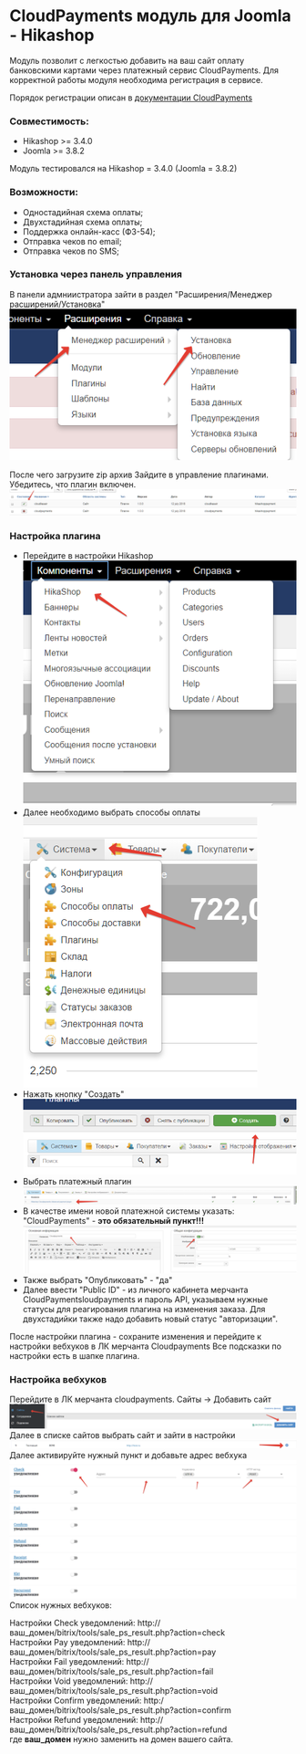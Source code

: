 # CloudPayments модуль для Joomla - Hikashop
Модуль позволит с легкостью добавить на ваш сайт оплату банковскими картами через платежный сервис CloudPayments. 
Для корректной работы модуля необходима регистрация в сервисе.

Порядок регистрации описан в [документации CloudPayments](https://cloudpayments.ru/Docs/Connect)

### Совместимость:
- Hikashop >= 3.4.0
- Joomla >= 3.8.2


Модуль тестировался на Hikashop = 3.4.0 (Joomla = 3.8.2)

### Возможности:
- Одностадийная схема оплаты;
- Двухстадийная схема оплаты;
- Поддержка онлайн-касс (ФЗ-54);
- Отправка чеков по email;
- Отправка чеков по SMS;



### Установка через панель управления
В панели адмниистратора зайти в раздел "Расширения/Менеджер расширений/Установка"
![0](pics/0.png)

После чего загрузите zip архив
 Зайдите в управление плагинами. Убедитесь, что плагин включен.
![0](pics/9.png)

### Настройка плагина
- Перейдите в настройки Hikashop  
![0](pics/1.png)
- Далее необходимо выбрать способы оплаты   
![0](pics/2.png)
- Нажать кнопку "Создать"  
![0](pics/3.png)
- Выбрать  платежный плагин  
![0](pics/4.png)
- В качестве имени новой платежной системы указать: "CloudPayments" - **это обязательный пункт!!!**  
![0](pics/5.png)
- Также выбрать "Опубликовать" - "да"
- Далее ввести "Public ID" - из личного кабинета мерчанта CloudPaymentsloudpayments и пароль API, указываем нужные статусы для реагирования плагина на изменения заказа. Для двухстадийки также надо добавить новый статус "авторизации".

После настройки плагина - сохраните изменения и перейдите к настройки вебхуков в ЛК мерчанта Cloudpayments
Все подсказки по настройки есть в шапке плагина. 

### Настройка вебхуков
Перейдите в ЛК мерчанта cloudpayments. Сайты -> Добавить сайт
![0](pics/6.png)
Далее в списке сайтов выбрать  сайт и зайти в настройки
![0](pics/7.png)
Далее активируйте нужный пункт и добавьте адрес вебхука
![0](pics/8.png)
Список нужных вебхуков:

Настройки Сheck уведомлений: http://ваш_домен/bitrix/tools/sale_ps_result.php?action=check  
Настройки Pay уведомлений: http://ваш_домен/bitrix/tools/sale_ps_result.php?action=pay  
Настройки Fail уведомлений: http://ваш_домен/bitrix/tools/sale_ps_result.php?action=fail  
Настройки Void уведомлений: http://ваш_домен/bitrix/tools/sale_ps_result.php?action=void  
Настройки Confirm уведомлений: http:/ваш_домен/bitrix/tools/sale_ps_result.php?action=confirm  
Настройки Refund уведомлений: http://ваш_домен/bitrix/tools/sale_ps_result.php?action=refund  
 где **ваш_домен** нужно заменить на домен вашего сайта.








